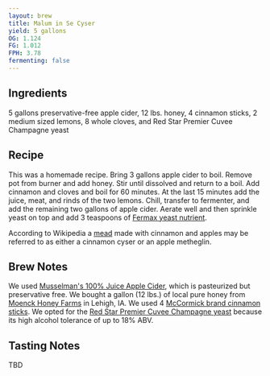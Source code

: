 ```yaml
---
layout: brew
title: Malum in Se Cyser
yield: 5 gallons
OG: 1.124
FG: 1.012
FPH: 3.78
fermenting: false
---
```


## Ingredients
5 gallons preservative-free apple cider, 12 lbs. honey, 4 cinnamon sticks, 2 medium sized lemons, 8 whole cloves, and Red Star Premier Cuvee Champagne yeast

## Recipe
This was a homemade recipe. Bring 3 gallons apple cider to boil.  Remove pot from burner and add honey.  Stir until dissolved and return to a boil.  Add cinnamon and cloves and boil for 60 minutes.  At the last 15 minutes add the juice, meat, and rinds of the two lemons.  Chill, transfer to fermenter, and add the remaining two gallons of apple cider.  Aerate well and then sprinkle yeast on top and add 3 teaspoons of [Fermax yeast nutrient](http://www.amazon.com/gp/product/B0064OPEFC/ref=as_li_tl?ie=UTF8&camp=1789&creative=390957&creativeASIN=B0064OPEFC&linkCode=as2&tag=zombiest-20&linkId=UTHQYLR52OJI4F7Q).

According to Wikipedia a [mead](https://en.wikipedia.org/wiki/Mead) made with cinnamon and apples may be referred to as either a cinnamon cyser or an apple metheglin.

## Brew Notes
We used [Musselman's 100% Juice Apple Cider](http://www.amazon.com/gp/product/B00JX9J7K8/ref=as_li_tl?ie=UTF8&camp=1789&creative=390957&creativeASIN=B00JX9J7K8&linkCode=as2&tag=zombiest-20&linkId=OIG4IEBGYZTEXP4L), which is pasteurized but preservative free.  We bought a gallon (12 lbs.) of local pure honey from [Moenck Honey Farms](https://facilityexplorer.iowadnr.gov/facilityexplorer/SiteDetail.aspx?facID=310386848) in Lehigh, IA.  We used 4 [McCormick brand cinnamon sticks](http://www.amazon.com/gp/product/B00OKAPLSC/ref=as_li_tl?ie=UTF8&camp=1789&creative=390957&creativeASIN=B00OKAPLSC&linkCode=as2&tag=zombiest-20&linkId=M2SNJZRATIZSK2HE). We opted for the [Red Star Premier Cuvee Champagne yeast](http://www.amazon.com/gp/product/B0064OBJGK/ref=as_li_tl?ie=UTF8&camp=1789&creative=390957&creativeASIN=B0064OBJGK&linkCode=as2&tag=zombiest-20&linkId=665M46UG6QS5JIA6) because its high alcohol tolerance of up to 18% ABV.

## Tasting Notes
TBD

